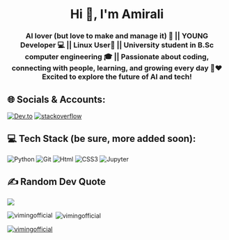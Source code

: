 <h1 align="center">Hi 👋, I'm Amirali</h1>
<h3 align="center">AI lover (but love to make and manage it) 🤖 || YOUNG Developer 💻 || Linux User🐧 || University student in B.Sc computer engineering 🎓 || Passionate about coding, connecting with people, learning, and growing every day 🙌❤️ Excited to explore the future of AI and tech!</h3>


## 🌐 Socials & Accounts:
[![Dev.to](https://img.shields.io/badge/Dev.to-0A0A0A?style=for-the-badge&logo=Dev.to&logoColor=white)](https://dev.to/vimingofficial)
[![stackoverflow](https://img.shields.io/badge/stackoverflow-F58025?style=for-the-badge&logo=stackoverflow&logoColor=white)]([https://dev.to/vimingofficial](https://stackoverflow.com/users/27887488/viming))


## 💻 Tech Stack (be sure, more added soon):
![Python](https://img.shields.io/badge/python-3670A0?style=for-the-badge&logo=python&logoColor=ffdd54)
![Git](https://img.shields.io/badge/git-F37626.svg?style=for-the-badge&logo=git&logoColor=white)
![Html](https://img.shields.io/badge/html-E34F26.svg?style=for-the-badge&logo=html5&logoColor=white)
![CSS3](https://img.shields.io/badge/css3-%231572B6.svg?style=for-the-badge&logo=css3&logoColor=white)
![Jupyter](https://img.shields.io/badge/jupyter-F37626.svg?style=for-the-badge&logo=jupyter&logoColor=white)


## ✍️ Random Dev Quote
![](https://quotes-github-readme.vercel.app/api?type=horizontal&theme=radical)


<p><img align="left" src="https://github-readme-stats.vercel.app/api/top-langs?username=vimingofficial&show_icons=true&locale=en&layout=compact" alt="vimingofficial" /></p>

<p>&nbsp;<img align="center" src="https://github-readme-stats.vercel.app/api?username=vimingofficial&show_icons=true&locale=en" alt="vimingofficial" /></p>

<p align="left"> <a href="https://github.com/ryo-ma/github-profile-trophy"><img src="https://github-profile-trophy.vercel.app/?username=vimingofficial" alt="vimingofficial" /></a> </p>
